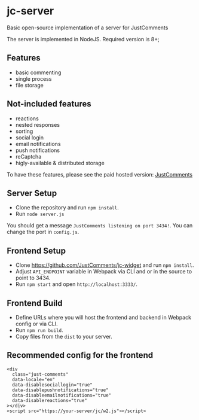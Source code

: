 # jc-server

Basic open-source implementation of a server for JustComments

The server is implemented in NodeJS. Required version is 8+;

## Features

- basic commenting
- single process
- file storage

## Not-included features

- reactions
- nested responses
- sorting
- social login
- email notifications
- push notifications
- reCaptcha
- higly-available & distributed storage

To have these features, please see the paid hosted version:
[JustComments](https://just-comments.com)

## Server Setup

- Clone the repository and run `npm install`.
- Run `node server.js`

You should get a message `JustComments listening on port 3434!`. You can change
the port in `config.js`.

## Frontend Setup

- Clone https://github.com/JustComments/jc-widget and run `npm install`.
- Adjust `API_ENDPOINT` variable in Webpack via CLI and or in the source to
  point to 3434.
- Run `npm start` and open `http://localhost:3333/`.

## Frontend Build

- Define URLs where you will host the frontend and backend in Webpack config or
  via CLI.
- Run `npm run build`.
- Copy files from the `dist` to your server.

## Recommended config for the frontend

```
<div
  class="just-comments"
  data-locale="en"
  data-disablesociallogin="true"
  data-disablepushnotifications="true"
  data-disableemailnotifications="true"
  data-disablereactions="true"
></div>
<script src="https://your-server/jc/w2.js"></script>
```
